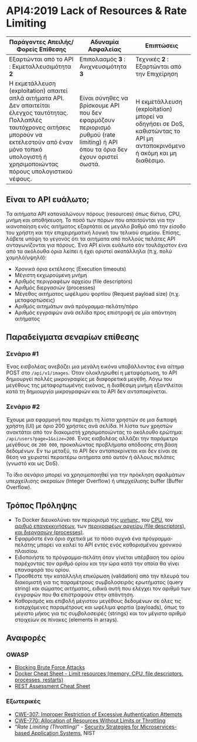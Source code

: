 API4:2019 Lack of Resources & Rate Limiting
===========================================

| Παράγοντες Απειλής/Φορείς Επίθεσης | Αδυναμία Ασφαλείας | Επιπτώσεις |
| - | - | - |
| Εξαρτώνται από το API : Εκμεταλλευσιμότητα **2** | Επιπολασμός **3** : Ανιχνευσιμότητα **3** | Τεχνικές **2** : Εξαρτώνται από την Επιχείρηση |
| Η εκμετάλλευση (exploitation) απαιτεί απλά αιτήματα API. Δεν απαιτείται έλεγχος ταυτότητας. Πολλαπλές ταυτόχρονες αιτήσεις μπορούν να εκτελεστούν από έναν μόνο τοπικό υπολογιστή ή χρησιμοποιώντας πόρους υπολογιστικού νέφους. | Είναι σύνηθες να βρίσκουμε API που δεν εφαρμόζουν περιορισμό ρυθμού (rate limiting) ή API όπου τα όρια δεν έχουν οριστεί σωστά. | Η εκμετάλλευση (exploitation) μπορεί να οδηγήσει σε DoS, καθιστώντας το API μη ανταποκρινόμενο ή ακόμη και μη διαθέσιμο. |

## Είναι το API ευάλωτο;

Τα αιτήματα API καταναλώνουν πόρους (resources) όπως δίκτυο, CPU, μνήμη και αποθήκευση. Το ποσό των πόρων που απαιτούνται για την ικανοποίηση ενός αιτήματος εξαρτάται σε μεγάλο βαθμό από την είσοδο του χρήστη και την επιχειρηματική λογική του τελικού σημείου. Επίσης, λάβετε υπόψη το γεγονός ότι τα αιτήματα από πολλούς πελάτες API ανταγωνίζονται για πόρους. Ένα API είναι ευάλωτο εάν τουλάχιστον ένα από τα ακόλουθα όρια λείπει ή έχει οριστεί ακατάλληλα (π.χ. πολύ χαμηλό/υψηλό):

* Χρονικά όρια εκτέλεσης (Execution timeouts)
* Μέγιστη εκχωρούμενη μνήμη
* Αριθμός περιγραφέων αρχείου (file descriptors)
* Αριθμός διεργασιών (processes)
* Μέγεθος αιτήματος ωφέλιμου φορτίου (Request payload size) (π.χ. μεταφορτώσεις) 
* Αριθμός αιτημάτων ανά πρόγραμμα-πελάτη/πόρο
* Αριθμός εγγραφών ανά σελίδα προς επιστροφή σε μία απάντηση αιτήματος

## Παραδείγματα σεναρίων επίθεσης

### Σενάριο #1

Ένας εισβολέας ανεβάζει μια μεγάλη εικόνα υποβάλλοντας ένα αίτημα POST στο `/api/v1/images`.
Όταν ολοκληρωθεί η μεταφόρτωση, το API δημιουργεί πολλές μικρογραφίες με διαφορετικά μεγέθη.
Λόγω του μεγέθους της μεταφορτωμένης εικόνας, η διαθέσιμη μνήμη εξαντλείται κατά τη δημιουργία 
μικρογραφιών και το API δεν ανταποκρίνεται.

### Σενάριο #2

Έχουμε μια εφαρμογή που περιέχει τη λίστα χρηστών σε μια διεπαφή χρήστη (UI) με όριο 
200 χρήστες ανά σελίδα. Η λίστα των χρηστών ανακτάται από τον διακομιστή χρησιμοποιώντας 
το ακόλουθο ερώτημα: `/api/users?page=1&size=200`. Ένας εισβολέας αλλάζει την παράμετρο 
μεγέθους σε `200 000`, προκαλώντας προβλήματα απόδοσης στη βάση δεδομένων. 
Εν τω μεταξύ, το API δεν ανταποκρίνεται και δεν είναι σε θέση να χειριστεί περαιτέρω 
αιτήματα από αυτόν ή άλλους πελάτες (γνωστό και ως DoS).

Το ίδιο σενάριο μπορεί να χρησιμοποιηθεί για την πρόκληση σφαλμάτων υπερχείλισης ακεραίων (Integer Overflow) ή υπερχείλισης buffer (Buffer Overflow).

## Τρόπος Πρόληψης

* Το Docker διευκολύνει τον περιορισμό της [μνήμης][1], του [CPU][2], τον [αριθμό επανεκκινήσεων][3],
  των [περιγραφέων αρχείου (file descriptors), και διεργασιών (processes)][4].
* Εφαρμόστε ένα όριο σχετικά με το πόσο συχνά ένα πρόγραμμα-πελάτης μπορεί να καλεί το API εντός ενός καθορισμένου χρονικού πλαισίου.
* Ειδοποιήστε το πρόγραμμα-πελάτη όταν γίνεται υπέρβαση του ορίου παρέχοντας τον αριθμό ορίου και την ώρα κατά την οποία θα γίνει επαναφορά του ορίου.
* Προσθέστε την κατάλληλη επικύρωση (validation) από την πλευρά του διακομιστή για τις παραμέτρους συμβολοσειράς ερωτήματος (query string) και σώματος αιτήματος, ειδικά αυτή που ελέγχει τον αριθμό των εγγραφών που θα επιστραφούν στην απάντηση.
* Καθορισμός και επιβολή μέγιστου μεγέθους δεδομένων σε όλες τις εισερχόμενες παραμέτρους και ωφέλιμα φορτία (payloads), 
όπως το μέγιστο μήκος για τις συμβολοσειρές (strings) και τον μέγιστο αριθμό στοιχείων σε πίνακες (elements in arrays).


## Αναφορές

### OWASP

* [Blocking Brute Force Attacks][5]
* [Docker Cheat Sheet - Limit resources (memory, CPU, file descriptors,
  processes, restarts)][6]
* [REST Assessment Cheat Sheet][7]

### Εξωτερικές

* [CWE-307: Improper Restriction of Excessive Authentication Attempts][8]
* [CWE-770: Allocation of Resources Without Limits or Throttling][9]
* “_Rate Limiting (Throttling)_” - [Security Strategies for Microservices-based
  Application Systems][10], NIST

[1]: https://docs.docker.com/config/containers/resource_constraints/#memory
[2]: https://docs.docker.com/config/containers/resource_constraints/#cpu
[3]: https://docs.docker.com/engine/reference/commandline/run/#restart-policies---restart
[4]: https://docs.docker.com/engine/reference/commandline/run/#set-ulimits-in-container---ulimit
[5]: https://www.owasp.org/index.php/Blocking_Brute_Force_Attacks
[6]: https://github.com/OWASP/CheatSheetSeries/blob/3a8134d792528a775142471b1cb14433b4fda3fb/cheatsheets/Docker_Security_Cheat_Sheet.md#rule-7---limit-resources-memory-cpu-file-descriptors-processes-restarts
[7]: https://github.com/OWASP/CheatSheetSeries/blob/3a8134d792528a775142471b1cb14433b4fda3fb/cheatsheets/REST_Assessment_Cheat_Sheet.md
[8]: https://cwe.mitre.org/data/definitions/307.html
[9]: https://cwe.mitre.org/data/definitions/770.html
[10]: https://nvlpubs.nist.gov/nistpubs/SpecialPublications/NIST.SP.800-204-draft.pdf
